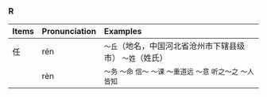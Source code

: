 ### R

| Items | Pronunciation | Examples |
| :---------------- | :---------- | :---------- |
| 任 | rén | `～丘`（地名，中国河北省沧州市下辖县级市） `～姓`（姓氏） |
|    | rèn | `～务` `～命` `信～` `～课` `～重道远` `～意` `听之～之` `～人皆知` |
